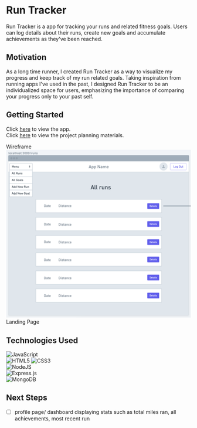 # Run Tracker
Run Tracker is a app for tracking your runs and related fitness goals. Users can log details about their runs, create new goals and accumulate achievements as they've been reached. 

## Motivation  
As a long time runner, I created Run Tracker as a way to visualize my progress and keep track of my run related goals. Taking inspiration from running apps I've used in the past, I designed Run Tracker to be an individualized space for users, emphasizing the importance of comparing your progress only to your past self. 

## Getting Started
Click [here](https://run-tracker-am.herokuapp.com/) to view the app.  
Click [here](https://trello.com/b/21y9oWc3/run-tracker) to view the project planning materials.

Wireframe
![wireframe](public/assets/wireframe1.png)  Landing Page


## Technologies Used
![JavaScript](https://img.shields.io/badge/javascript-%23323330.svg?style=for-the-badge&logo=javascript&logoColor=%23F7DF1E)  
![HTML5](https://img.shields.io/badge/html5-%23E34F26.svg?style=for-the-badge&logo=html5&logoColor=white) 
![CSS3](https://img.shields.io/badge/css3-%231572B6.svg?style=for-the-badge&logo=css3&logoColor=white)  
![NodeJS](https://img.shields.io/badge/node.js-6DA55F?style=for-the-badge&logo=node.js&logoColor=white)  
![Express.js](https://img.shields.io/badge/express.js-%23404d59.svg?style=for-the-badge&logo=express&logoColor=%2361DAFB)  
![MongoDB](https://img.shields.io/badge/MongoDB-%234ea94b.svg?style=for-the-badge&logo=mongodb&logoColor=white)

## Next Steps
- [ ] profile page/ dashboard displaying stats such as total miles ran, all achievements, most recent run 
